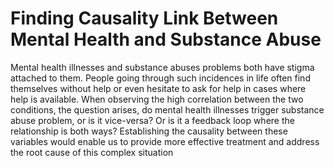 # Finding Causality Link Between Mental Health and Substance Abuse

Mental health illnesses and substance abuses problems both have stigma attached to them. People going through such incidences in life often find themselves without help or even hesitate to ask for help in cases where help is available. When observing the high correlation between the two conditions, the question arises, do mental health illnesses trigger substance abuse problem, or is it vice-versa? Or is it a feedback loop where the relationship is both ways? Establishing the causality between these variables would enable us to provide more effective treatment and address the root cause of this complex situation
